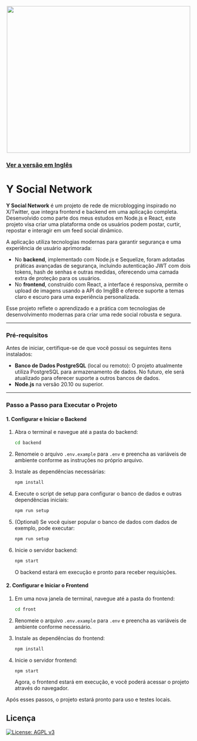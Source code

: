 <div align="center">
<img src="https://i.ibb.co/jMsW38S/Logo-do-YSocial-Network-1.png" width="500" height="400" />
<div/>
<div align="left"/>


### [Ver a versão em Inglês](README.md)

# Y Social Network

**Y Social Network** é um projeto de rede de microblogging inspirado no X/Twitter, que integra frontend e backend em uma aplicação completa. Desenvolvido como parte dos meus estudos em Node.js e React, este projeto visa criar uma plataforma onde os usuários podem postar, curtir, repostar e interagir em um feed social dinâmico.

A aplicação utiliza tecnologias modernas para garantir segurança e uma experiência de usuário aprimorada:

- No **backend**, implementado com Node.js e Sequelize, foram adotadas práticas avançadas de segurança, incluindo autenticação JWT com dois tokens, hash de senhas e outras medidas, oferecendo uma camada extra de proteção para os usuários.
- No **frontend**, construído com React, a interface é responsiva, permite o upload de imagens usando a API do ImgBB e oferece suporte a temas claro e escuro para uma experiência personalizada.

Esse projeto reflete o aprendizado e a prática com tecnologias de desenvolvimento modernas para criar uma rede social robusta e segura.

---

### Pré-requisitos

Antes de iniciar, certifique-se de que você possui os seguintes itens instalados:

- **Banco de Dados PostgreSQL** (local ou remoto): O projeto atualmente utiliza PostgreSQL para armazenamento de dados. No futuro, ele será atualizado para oferecer suporte a outros bancos de dados.
- **Node.js** na versão 20.10 ou superior.

---

### Passo a Passo para Executar o Projeto


#### 1. Configurar e Iniciar o Backend

1. Abra o terminal e navegue até a pasta do backend:

   ```bash
   cd backend
   ```

2. Renomeie o arquivo `.env.example` para `.env` e preencha as variáveis de ambiente conforme as instruções no próprio arquivo.

3. Instale as dependências necessárias:

   ```bash
   npm install
   ```

4. Execute o script de setup para configurar o banco de dados e outras dependências iniciais:

   ```bash
   npm run setup
   ```

5. (Optional) Se você quiser popular o banco de dados com dados de exemplo, pode executar:

   ```bash
   npm run setup
   ```

6. Inicie o servidor backend:

   ```bash
   npm start
   ```

   O backend estará em execução e pronto para receber requisições.

#### 2. Configurar e Iniciar o Frontend

1. Em uma nova janela de terminal, navegue até a pasta do frontend:

   ```bash
   cd front
   ```

2. Renomeie o arquivo `.env.example` para `.env` e preencha as variáveis de ambiente conforme necessário.

3. Instale as dependências do frontend:

   ```bash
   npm install
   ```

4. Inicie o servidor frontend:

   ```bash
   npm start
   ```

   Agora, o frontend estará em execução, e você poderá acessar o projeto através do navegador.



Após esses passos, o projeto estará pronto para uso e testes locais.




## Licença

[![License: AGPL v3](https://img.shields.io/badge/AGPL_v3-blue.svg)](https://www.gnu.org/licenses/agpl-3.0)